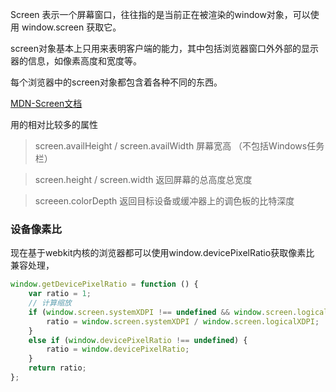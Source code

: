 Screen 表示一个屏幕窗口，往往指的是当前正在被渲染的window对象，可以使用 window.screen 获取它。

screen对象基本上只用来表明客户端的能力，其中包括浏览器窗口外外部的显示器的信息，如像素高度和宽度等。

每个浏览器中的screen对象都包含着各种不同的东西。

[MDN-Screen文档](https://developer.mozilla.org/zh-CN/docs/Web/API/Screen)

用的相对比较多的属性
> screen.availHeight /  screen.availWidth  屏幕宽高 （不包括Windows任务栏）

> screen.height / screen.width  	返回屏幕的总高度总宽度

> screeen.colorDepth  返回目标设备或缓冲器上的调色板的比特深度


### 设备像素比
现在基于webkit内核的浏览器都可以使用window.devicePixelRatio获取像素比
兼容处理，
```javascript
window.getDevicePixelRatio = function () {
    var ratio = 1;
    // 计算缩放
    if (window.screen.systemXDPI !== undefined && window.screen.logicalXDPI !== undefined && window.screen.systemXDPI > window.screen.logicalXDPI) {
        ratio = window.screen.systemXDPI / window.screen.logicalXDPI;
    }
    else if (window.devicePixelRatio !== undefined) {
        ratio = window.devicePixelRatio;
    }
    return ratio;
};
```
